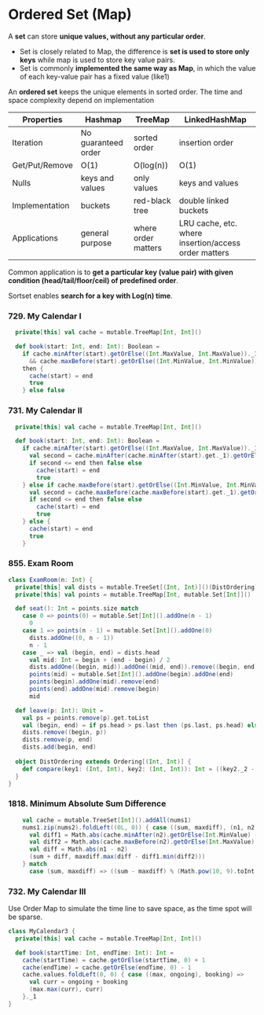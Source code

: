 # Ordered Set (Map)

A **set** can store **unique values, without any particular order**.

* Set is closely related to Map, the difference is **set is used to store only keys** while map is used to store key value pairs.
* Set is commonly **implemented the same way as Map**, in which the value of each key-value pair has a fixed value (like1)

An **ordered set** keeps the unique elements in sorted order. The time and space complexity depend on implementation

| Properties     | Hashmap             | TreeMap             | LinkedHashMap  |
|----------------|---------------------|---------------------|----------------|
| Iteration      | No guaranteed order | sorted order        | insertion order |
| Get/Put/Remove | O(1)                | O(log(n))           | O(1)           |
| Nulls          | keys and values     | only values         | keys and values |
| Implementation | buckets             | red-black tree      | double linked buckets |
| Applications   | general purpose     | where order matters | LRU cache, etc. where insertion/access order matters |

Common application is to **get a particular key (value pair) with given condition (head/tail/floor/ceil) of predefined order**.

Sortset enables **search for a key with Log(n) time**.

### 729. My Calendar I
```scala
  private[this] val cache = mutable.TreeMap[Int, Int]()

  def book(start: Int, end: Int): Boolean =
    if cache.minAfter(start).getOrElse((Int.MaxValue, Int.MaxValue))._1 > end
      && cache.maxBefore(start).getOrElse((Int.MinValue, Int.MinValue))._2 < start
    then {
      cache(start) = end
      true
    } else false
```

### 731. My Calendar II
```scala
  private[this] val cache = mutable.TreeMap[Int, Int]()

  def book(start: Int, end: Int): Boolean =
    if cache.minAfter(start).getOrElse((Int.MaxValue, Int.MaxValue))._1 <= end then {
      val second = cache.minAfter(cache.minAfter(start).get._1).getOrElse((Int.MaxValue, Int.MaxValue))._1
      if second <= end then false else
        cache(start) = end
        true
    } else if cache.maxBefore(start).getOrElse((Int.MinValue, Int.MinValue))._2 >= start then {
      val second = cache.maxBefore(cache.maxBefore(start).get._1).getOrElse(Int.MaxValue, Int.MaxValue)._2
      if second <= end then false else
        cache(start) = end
        true
    } else {
      cache(start) = end
      true
    }
```

### 855. Exam Room
```scala
class ExamRoom(n: Int) {
  private[this] val dists = mutable.TreeSet[(Int, Int)]()(DistOrdering)
  private[this] val points = mutable.TreeMap[Int, mutable.Set[Int]]()

  def seat(): Int = points.size match
    case 0 => points(0) = mutable.Set[Int]().addOne(n - 1)
      0
    case 1 => points(n - 1) = mutable.Set[Int]().addOne(0)
      dists.addOne((0, n - 1))
      n - 1
    case _ => val (begin, end) = dists.head
      val mid: Int = begin + (end - begin) / 2
      dists.addOne((begin, mid)).addOne((mid, end)).remove((begin, end))
      points(mid) = mutable.Set[Int]().addOne(begin).addOne(end)
      points(begin).addOne(mid).remove(end)
      points(end).addOne(mid).remove(begin)
      mid

  def leave(p: Int): Unit =
    val ps = points.remove(p).get.toList
    val (begin, end) = if ps.head > ps.last then (ps.last, ps.head) else (ps.head, ps.last)
    dists.remove((begin, p))
    dists.remove(p, end)
    dists.add(begin, end)
  
  object DistOrdering extends Ordering[(Int, Int)] {
    def compare(key1: (Int, Int), key2: (Int, Int)): Int = ((key2._2 - key2._1) / 2).compareTo((key1._2 - key1._1) / 2)
  }
}
```

### 1818. Minimum Absolute Sum Difference
```scala
    val cache = mutable.TreeSet[Int]().addAll(nums1)
    nums1.zip(nums2).foldLeft((0L, 0)) { case ((sum, maxdiff), (n1, n2)) =>
      val diff1 = Math.abs(cache.minAfter(n2).getOrElse(Int.MinValue) - n2)
      val diff2 = Math.abs(cache.maxBefore(n2).getOrElse(Int.MaxValue) - n2)
      val diff = Math.abs(n1 - n2)
      (sum + diff, maxdiff.max(diff - diff1.min(diff2)))
    } match
      case (sum, maxdiff) => ((sum - maxdiff) % (Math.pow(10, 9).toInt + 7)).toInt
```

### 732. My Calendar III
Use Order Map to simulate the time line to save space, as the time spot will be sparse.
```scala
class MyCalendar3 {
  private[this] val cache = mutable.TreeMap[Int, Int]()

  def book(startTime: Int, endTime: Int): Int =
    cache(startTime) = cache.getOrElse(startTime, 0) + 1
    cache(endTime) = cache.getOrElse(endTime, 0) - 1
    cache.values.foldLeft(0, 0) { case ((max, ongoing), booking) =>
      val curr = ongoing + booking
      (max.max(curr), curr)
    }._1
}
```